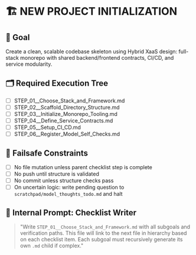 # 🏗️ NEW PROJECT INITIALIZATION

## 🎯 Goal
Create a clean, scalable codebase skeleton using Hybrid XaaS design: full-stack monorepo with shared backend/frontend contracts, CI/CD, and service modularity.

## 🗂 Required Execution Tree
- [ ] STEP_01__Choose_Stack_and_Framework.md
- [ ] STEP_02__Scaffold_Directory_Structure.md
- [ ] STEP_03__Initialize_Monorepo_Tooling.md
- [ ] STEP_04__Define_Service_Contracts.md
- [ ] STEP_05__Setup_CI_CD.md
- [ ] STEP_06__Register_Model_Self_Checks.md

## 🚫 Failsafe Constraints
- [ ] No file mutation unless parent checklist step is complete
- [ ] No push until structure is validated
- [ ] No commit unless structure checks pass
- [ ] On uncertain logic: write pending question to `scratchpad/model_thoughts_todo.md` and halt

## 🧠 Internal Prompt: Checklist Writer
> "Write `STEP_01__Choose_Stack_and_Framework.md` with all subgoals and verification paths. This file will link to the next file in hierarchy based on each checklist item. Each subgoal must recursively generate its own `.md` child if complex."
